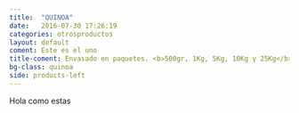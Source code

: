 ```yaml
---
title:  "QUINOA"
date:   2016-07-30 17:26:19
categories: otrosproductos
layout: default
coment: Este es el uno
title-coment: Envasado en paquetes. <b>500gr, 1Kg, 5Kg, 10Kg y 25Kg</b>
bg-class: quinoa 
side: products-left
---
```


Hola como estas